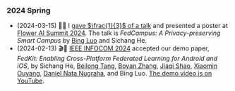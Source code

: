 <!-- toc -->
<!-- markdownlint-disable-file first-line-h1 -->
### 2024 Spring

- (2024-03-15) 💬🌻 I [gave $\frac{1}{3}$ of
    a talk](https://youtu.be/K7yu2jvu_t8?t=651) and
    presented a poster at
    [Flower AI Summit 2024](https://flower.dev/conf/flower-summit-2024/).
    The talk is *FedCampus: A Privacy-preserving Smart Campus* by
    [Bing Luo](https://luobing1008.github.io/) and Sichang He.
- (2024-02-13) 🎬📱 [IEEE INFOCOM 2024](https://infocom2024.ieee-infocom.org/)
    accepted our demo paper, *FedKit:
    Enabling Cross-Platform Federated Learning for Android and iOS*, by
    Sichang He, [Beilong Tang](https://github.com/Beilong-Tang),
    [Boyan Zhang](https://github.com/Johnnybyzhang),
    [Jiaqi Shao](https://jiaqi-shao-academic-page.vercel.app/),
    [Xiaomin Ouyang](https://xmouyang.github.io/),
    [Daniel Nata Nugraha](https://discuss.flower.ai/u/danielnata/summary), and
    Bing Luo. [The demo video is on
    YouTube](https://www.youtube.com/watch?v=TONTBkp_l6M).
